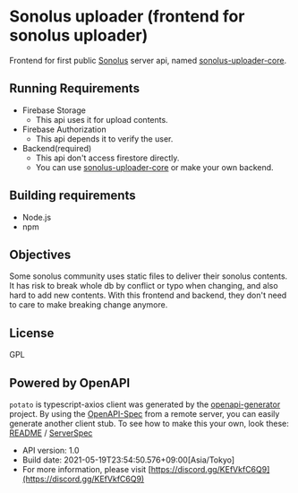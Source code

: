 # Sonolus uploader (frontend for sonolus uploader)

Frontend for first public [Sonolus](https://sonolus.com/) server api, named [sonolus-uploader-core](https://github.com/PurplePalette/sonolus-uploader-core).

## Running Requirements
- Firebase Storage
  - This api uses it for upload contents.
- Firebase Authorization
  - This api depends it to verify the user.
- Backend(required)
  - This api don't access firestore directly.
  - You can use [sonolus-uploader-core](https://github.com/PurplePalette/sonolus-uploader-core) or make your own backend.

## Building requirements
- Node.js
- npm

## Objectives
Some sonolus community uses static files to deliver their sonolus contents.
It has risk to break whole db by conflict or typo when changing, and also hard to add new contents.
With this frontend and backend, they don't need to care to make breaking change anymore.

## License
GPL

## Powered by OpenAPI
`potato` is typescript-axios client was generated by the [openapi-generator](https://openapi-generator.tech) project.
By using the [OpenAPI-Spec](https://github.com/OAI/OpenAPI-Specification) from a remote server, you can easily generate another client stub. To see how to make this your own, look these: [README](https://openapi-generator.tech) / [ServerSpec](https://github.com/PurplePalette/sonolus-uploader-core/blob/main/api/openapi.yaml)
- API version: 1.0
- Build date: 2021-05-19T23:54:50.576+09:00[Asia/Tokyo]
- For more information, please visit [https://discord.gg/KEfVkfC6Q9](https://discord.gg/KEfVkfC6Q9)
